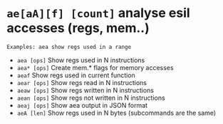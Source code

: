 #  `ae[aA][f] [count]`   analyse esil accesses (regs, mem..)


```
Examples: aea show regs used in a range
```


- `aea [ops]`   Show regs used in N instructions
- `aea* [ops]`   Create mem.* flags for memory accesses
- `aeaf`   Show regs used in current function
- `aear [ops]`   Show regs read in N instructions
- `aeaw [ops]`   Show regs written in N instructions
- `aean [ops]`   Show regs not written in N instructions
- `aeaj [ops]`   Show aea output in JSON format
- `aeA [len]`   Show regs used in N bytes (subcommands are the same)

<p hidden>aea aea* aeaf aear aeaw aean aeaj aeA</p>